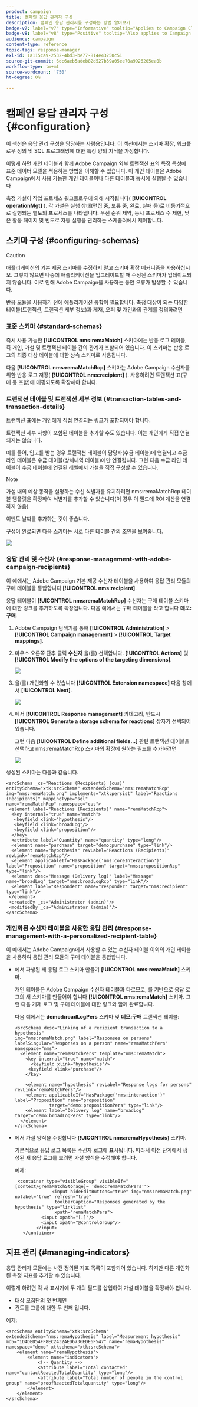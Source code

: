 ```yaml
---
product: campaign
title: 캠페인 응답 관리자 구성
description: 캠페인 응답 관리자를 구성하는 방법 알아보기
badge-v7: label="v7" type="Informative" tooltip="Applies to Campaign Classic v7"
badge-v8: label="v8" type="Positive" tooltip="Also applies to Campaign v8"
audience: campaign
content-type: reference
topic-tags: response-manager
exl-id: 1a115ca9-2532-4bd3-be77-814e43250c51
source-git-commit: 6dc6aeb5adeb82d527b39a05ee70a9926205ea0b
workflow-type: tm+mt
source-wordcount: '750'
ht-degree: 0%

---
```


# 캠페인 응답 관리자 구성{#configuration}



이 섹션은 응답 관리 구성을 담당하는 사람용입니다. 이 섹션에서는 스키마 확장, 워크플로우 정의 및 SQL 프로그래밍에 대한 특정 양의 지식을 가정합니다.

이렇게 하면 개인 테이블과 함께 Adobe Campaign 외부 트랜잭션 표의 특정 특성에 표준 데이터 모델을 적용하는 방법을 이해할 수 있습니다. 이 개인 테이블은 Adobe Campaign에서 사용 가능한 개인 테이블이나 다른 테이블과 동시에 실행될 수 있습니다

측정 가설이 작업 프로세스 워크플로우에 의해 시작됩니다( **[!UICONTROL operationMgt]** ). 각 가설은 실행 상태(편집 중, 보류 중, 완료, 실패 등)로 비동기적으로 실행되는 별도의 프로세스를 나타냅니다. 우선 순위 제약, 동시 프로세스 수 제한, 낮은 활동 페이지 및 빈도로 자동 실행을 관리하는 스케줄러에서 제어합니다.

## 스키마 구성 {#configuring-schemas}

>[!CAUTION]
>
>애플리케이션의 기본 제공 스키마를 수정하지 말고 스키마 확장 메커니즘을 사용하십시오. 그렇지 않으면 나중에 애플리케이션을 업그레이드할 때 수정된 스키마가 업데이트되지 않습니다. 이로 인해 Adobe Campaign을 사용하는 동안 오류가 발생할 수 있습니다.

반응 모듈을 사용하기 전에 애플리케이션 통합이 필요합니다. 측정 대상이 되는 다양한 테이블(트랜잭션, 트랜잭션 세부 정보)과 게재, 오퍼 및 개인과의 관계를 정의하려면

### 표준 스키마 {#standard-schemas}

즉시 사용 가능한 **[!UICONTROL nms:remaMatch]** 스키마에는 반응 로그 테이블, 즉 개인, 가설 및 트랜잭션 테이블 간의 관계가 포함되어 있습니다. 이 스키마는 반응 로그의 최종 대상 테이블에 대한 상속 스키마로 사용됩니다.

다음 **[!UICONTROL nms:remaMatchRcp]** 스키마는 Adobe Campaign 수신자를 위한 반응 로그 저장( **[!UICONTROL nms:recipient]** ). 사용하려면 트랜잭션 표(구매 등 포함)에 매핑되도록 확장해야 합니다.

### 트랜잭션 테이블 및 트랜잭션 세부 정보 {#transaction-tables-and-transaction-details}

트랜잭션 표에는 개인에게 직접 연결되는 링크가 포함되어야 합니다.

트랜잭션 세부 사항이 포함된 테이블을 추가할 수도 있습니다. 이는 개인에게 직접 연결되지는 않습니다.

예를 들어, 입고를 받는 경우 트랜잭션 테이블이 담당자(수금 테이블)에 연결되고 수금 라인 테이블은 수금 테이블(상세내역 테이블)에만 연결됩니다. 그런 다음 수금 라인 테이블이 수금 테이블에 연결된 레벨에서 가설을 직접 구성할 수 있습니다.

>[!NOTE]
>
>가설 내의 예상 동작을 설명하는 수신 식별자를 유지하려면 nms:remaMatchRcp 테이블 템플릿을 확장하여 식별자를 추가할 수 있습니다(이 경우 이 필드에 ROI 계산을 연결하지 않음).

이벤트 날짜를 추가하는 것이 좋습니다.

구성이 완료되면 다음 스키마는 서로 다른 테이블 간의 조인을 보여줍니다.

![](assets/response_data_model.png)

### 응답 관리 및 수신자 {#response-management-with-adobe-campaign-recipients}

이 예에서는 Adobe Campaign 기본 제공 수신자 테이블을 사용하여 응답 관리 모듈의 구매 테이블을 통합합니다 **[!UICONTROL nms:recipient]**.

응답 테이블이 **[!UICONTROL nms:remaMatchRcp]** 수신자는 구매 테이블 스키마에 대한 링크를 추가하도록 확장됩니다. 다음 예에서는 구매 테이블을 라고 합니다 **데모:구매**.

1. Adobe Campaign 탐색기를 통해 **[!UICONTROL Administration]** > **[!UICONTROL Campaign management]** > **[!UICONTROL Target mappings]**.
1. 마우스 오른쪽 단추 클릭 **수신자** 을(를) 선택합니다. **[!UICONTROL Actions]** 및 **[!UICONTROL Modify the options of the targeting dimensions]**.

   ![](assets/delivery_mapping1.png)

1. 을(를) 개인화할 수 있습니다 **[!UICONTROL Extension namespace]** 다음 창에서 **[!UICONTROL Next]**.

   ![](assets/delivery_mapping2.png)

1. 에서 **[!UICONTROL Response management]** 카테고리, 반드시 **[!UICONTROL Generate a storage schema for reactions]** 상자가 선택되어 있습니다.

   그런 다음 **[!UICONTROL Define additional fields...]** 관련 트랜잭션 테이블을 선택하고 nms:remaMatchRcp 스키마의 확장에 원하는 필드를 추가하려면

   ![](assets/delivery_mapping3.png)

생성된 스키마는 다음과 같습니다.

```
<srcSchema _cs="Reactions (Recipients) (cus)" entitySchema="xtk:srcSchema" extendedSchema="nms:remaMatchRcp" 
img="nms:remaMatch.png" implements="xtk:persist" label="Reactions (Recipients)" mappingType="sql"
name="remaMatchRcp" namespace="cus">  
 <element label="Reactions (Recipients)" name="remaMatchRcp">    
  <key internal="true" name="match">      
   <keyfield xlink="hypothesis"/>      
   <keyfield xlink="broadLog"/>      
   <keyfield xlink="proposition"/>    
  </key>    
  <attribute label="Quantity" name="quantity" type="long"/>    
  <element name="purchase" target="demo:purchase" type="link"/>    
  <element name="hypothesis" revLabel="Reactions (Recipients)" revLink="remaMatchRcp"/>    
  <element applicableIf="HasPackage('nms:coreInteraction')" label="Proposition" name="proposition" target="nms:propositionRcp" type="link"/>   
  <element desc="Message (Delivery log)" label="Message" name="broadLog" target="nms:broadLogRcp" type="link"/>    
  <element label="Respondent" name="responder" target="nms:recipient" type="link"/>  
 </element>  
 <createdBy _cs="Administrator (admin)"/>  
 <modifiedBy _cs="Administrator (admin)"/>
</srcSchema>
```

### 개인화된 수신자 테이블을 사용한 응답 관리 {#response-management-with-a-personalized-recipient-table}

이 예에서는 Adobe Campaign에서 사용할 수 있는 수신자 테이블 이외의 개인 테이블을 사용하여 응답 관리 모듈의 구매 테이블을 통합합니다.

* 에서 파생된 새 응답 로그 스키마 만들기 **[!UICONTROL nms:remaMatch]** 스키마.

   개인 테이블은 Adobe Campaign 수신자 테이블과 다르므로, 를 기반으로 응답 로그의 새 스키마를 만들어야 합니다 **[!UICONTROL nms:remaMatch]** 스키마. 그런 다음 게재 로그 및 구매 테이블에 대한 링크와 함께 완료합니다.

   다음 예에서는 **demo:broadLogPers** 스키마 및 **데모:구매** 트랜잭션 테이블:

   ```
   <srcSchema desc="Linking of a recipient transaction to a hypothesis"    
   img="nms:remaMatch.png" label="Responses on persons" labelSingular="Responses on a person" name="remaMatchPers" namespace="nms">
     <element name="remaMatchPers" template="nms:remaMatch">
       <key internal="true" name="match">
         <keyfield xlink="hypothesis"/>
        <keyfield xlink="purchase"/>
       </key>
   
       <element name="hypothesis" revLabel="Response logs for persons" revLink="remaMatchPers"/>
       <element applicableIf="HasPackage('nms:interaction')" label="Proposition" name="proposition"
                target="demo:propositionPers" type="link"/>
       <element label="Delivery log" name="broadLog" target="demo:broadLogPers" type="link"/>
     </element>
   </srcSchema>
   ```

* 에서 가설 양식을 수정합니다 **[!UICONTROL nms:remaHypothesis]** 스키마.

   기본적으로 응답 로그 목록은 수신자 로그에 표시됩니다. 따라서 이전 단계에서 생성된 새 응답 로그를 보려면 가설 양식을 수정해야 합니다.

   예제:

   ```
    <container type="visibleGroup" visibleIf="[context/@remaMatchStorage]= 'demo:remaMatchPers'">
                 <input hideEditButtons="true" img="nms:remaMatch.png" nolabel="true" refresh="true"
                  toolbarCaption="Responses generated by the hypothesis" type="linklist"
                  xpath="remaMatchPers">
             <input xpath="[.]"/>
             <input xpath="@controlGroup"/>
           </input>
      </container> 
   ```

## 지표 관리 {#managing-indicators}

응답 관리자 모듈에는 사전 정의된 지표 목록이 포함되어 있습니다. 하지만 다른 개인화된 측정 지표를 추가할 수 있습니다.

이렇게 하려면 각 새 표시기에 두 개의 필드를 삽입하여 가설 테이블을 확장해야 합니다.

* 대상 모집단의 첫 번째인
* 컨트롤 그룹에 대한 두 번째 입니다.

예제:

```
<srcSchema entitySchema="xtk:srcSchema" extendedSchema="nms:remaHypothesis" label="Measurement hypothesis" 
md5="1D4DED54FF8EC2432AED6736EDE6F547" name="remaHypothesis" namespace="demo" xtkschema="xtk:srcSchema">  
    <element name="remaHypothesis">    
        <element name="indicators">      
            <!-- Quantity -->      
            <attribute label="Total contacted" name="contactReactedTotalQuantity" type="long"/>
            <attribute label="Total number of people in the control group" name="proofReactedTotalquantity" type="long"/> 
        </element> 
    </element>
</srcSchema>
```
